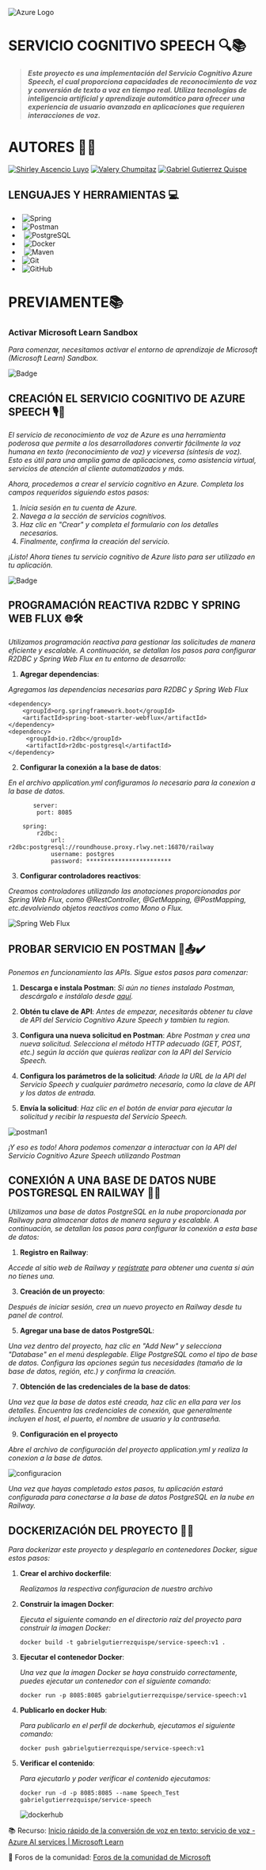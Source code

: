  ![Azure Logo](https://upload.wikimedia.org/wikipedia/commons/thumb/a/a8/Microsoft_Azure_Logo.svg/200px-Microsoft_Azure_Logo.svg.png)

# SERVICIO COGNITIVO SPEECH 🔍📚
 
  > ***Este proyecto es una implementación del Servicio Cognitivo Azure Speech, el cual proporciona capacidades de reconocimiento de voz y conversión de texto a voz en tiempo real. Utiliza tecnologías de inteligencia artificial y aprendizaje automático para ofrecer     una experiencia de usuario avanzada en aplicaciones que requieren interacciones de voz.***
# AUTORES 🧑‍💻

[![Shirley Ascencio Luyo](https://img.shields.io/badge/GitHub-Shirley%20Ascencio%20Luyo-blue?logo=github)](https://github.com/ShirleyAscencioLuyo)
[![Valery Chumpitaz](https://img.shields.io/badge/GitHub-Valery%20Chumpitaz-blue?logo=github)](https://github.com/16-ValeryChumpitaz)
[![Gabriel Gutierrez Quispe](https://img.shields.io/badge/GitHub-Gabriel%20Gutierrez%20Quispe-blue?logo=github)](https://github.com/GabrielGutierrezQuispe)

## LENGUAJES Y HERRAMIENTAS 💻

-  &#160;![Spring](http://img.shields.io/badge/-Spring-6DB33F?style=flat&logo=spring&logoColor=ffffff)
-  &#160;![Postman](https://img.shields.io/badge/Postman-FF6C37?style=flat&logo=postman&logoColor=white)
-  &#160; ![PostgreSQL](https://img.shields.io/badge/PostgreSQL-316192?style=flat&logo=postgresql&logoColor=white)
- &#160; ![Docker](https://img.shields.io/badge/Docker-2496ED?style=flat&logo=docker&logoColor=white)
- &#160; ![Maven](https://img.shields.io/badge/Maven-C71A36?style=flat&logo=apache-maven&link=hhttps://github.com/Quananhle/Java-Web-Developer)
-  &#160;![Git](https://img.shields.io/badge/-Git-black?style=flat&logo=git&link=https://github.com/Quananhle)
-  &#160;![GitHub](https://img.shields.io/badge/GitHub-100000?style=flat&logo=github&logoColor=white)

# PREVIAMENTE📚
### Activar Microsoft Learn Sandbox
_Para comenzar, necesitamos activar el entorno de aprendizaje de Microsoft (Microsoft Learn) Sandbox._

![Badge](https://learn-attachment.microsoft.com/api/attachments/790c643b-5eb2-40f8-8224-54232a4be5fd?platform=QnA)


## CREACIÓN EL SERVICIO COGNITIVO DE AZURE SPEECH 🎙️🚀
_El servicio de reconocimiento de voz de Azure es una herramienta poderosa que permite a los desarrolladores convertir fácilmente la voz humana en texto (reconocimiento de voz) y viceversa (síntesis de voz). Esto es útil para una amplia gama de aplicaciones, como asistencia virtual, servicios de atención al cliente automatizados y más._

_Ahora, procedemos a crear el servicio cognitivo en Azure. Completa los campos requeridos siguiendo estos pasos:_

1. _Inicia sesión en tu cuenta de Azure._
2. _Navega a la sección de servicios cognitivos._
3. _Haz clic en "Crear" y completa el formulario con los detalles necesarios._
4. _Finalmente, confirma la creación del servicio._

_¡Listo! Ahora tienes tu servicio cognitivo de Azure listo para ser utilizado en tu aplicación._

![Badge](https://miro.medium.com/v2/resize:fit:1400/1*MiY3_tIQVdFgerM8UVPV5w.png )

## PROGRAMACIÓN REACTIVA R2DBC Y SPRING WEB FLUX 🌐🛠️

_Utilizamos programación reactiva para gestionar las solicitudes de manera eficiente y escalable. A continuación, se detallan los pasos para configurar R2DBC y Spring Web Flux en tu entorno de desarrollo:_

1. **Agregar dependencias**:

_Agregamos las dependencias necesarias para R2DBC y Spring Web Flux_
  ```
  <dependency>
      <groupId>org.springframework.boot</groupId>
      <artifactId>spring-boot-starter-webflux</artifactId>
  </dependency>
  <dependency>
       <groupId>io.r2dbc</groupId>
       <artifactId>r2dbc-postgresql</artifactId>
  </dependency>    
  ```
2. **Configurar la conexión a la base de datos**:
   
_En el archivo application.yml configuramos lo necesario para la conexion a la base de datos._
```
       server:
        port: 8085
    
    spring:
        r2dbc:
            url: r2dbc:postgresql://roundhouse.proxy.rlwy.net:16870/railway
            username: postgres
            password: ************************
```

3. **Configurar controladores reactivos**:
   
_Creamos controladores utilizando las anotaciones proporcionadas por Spring Web Flux, como @RestController, @GetMapping, @PostMapping, etc.devolviendo objetos reactivos como Mono o Flux._

![Spring Web Flux](https://i.imgur.com/BFZK0d8.png)

## PROBAR SERVICIO EN POSTMAN  📧📤✔️
_Ponemos en funcionamiento las APIs. Sigue estos pasos para comenzar:_

1. **Descarga e instala Postman**:
     _Si aún no tienes instalado Postman, descárgalo e instálalo desde [aquí](https://www.postman.com/downloads/)._

3. **Obtén tu clave de API**:
     _Antes de empezar, necesitarás obtener tu clave de API del Servicio Cognitivo Azure Speech y tambien tu region._

5. **Configura una nueva solicitud en Postman**:
     _Abre Postman y crea una nueva solicitud. Selecciona el método HTTP adecuado (GET, POST, etc.) según la acción que quieras realizar con la API del Servicio Speech._

7. **Configura los parámetros de la solicitud**:
     _Añade la URL de la API del Servicio Speech y cualquier parámetro necesario, como la clave de API y los datos de entrada._

9. **Envía la solicitud**:
      _Haz clic en el botón de enviar para ejecutar la solicitud y recibir la respuesta del Servicio Speech._
   
![postman1](https://i.imgur.com/ynyQNMU.jpeg)

_¡Y eso es todo! Ahora podemos comenzar a interactuar con la API del Servicio Cognitivo Azure Speech utilizando Postman_

## CONEXIÓN A UNA BASE DE DATOS NUBE POSTGRESQL EN RAILWAY 🔐💾

 _Utilizamos una base de datos PostgreSQL en la nube proporcionada por Railway para almacenar datos de manera segura y escalable. A continuación, se detallan los pasos para configurar la conexión a esta base de datos:_
 
1. **Registro en Railway**:
   
  _Accede al sitio web de Railway y [regístrate](https://railway.app/) para obtener una cuenta si aún no tienes una._

3. **Creación de un proyecto**:
   
  _Después de iniciar sesión, crea un nuevo proyecto en Railway desde tu panel de control._

5. **Agregar una base de datos PostgreSQL**:
   
  _Una vez dentro del proyecto, haz clic en "Add New" y selecciona "Database" en el menú desplegable._
  _Elige PostgreSQL como el tipo de base de datos._
  _Configura las opciones según tus necesidades (tamaño de la base de datos, región, etc.) y confirma la creación._

7. **Obtención de las credenciales de la base de datos**:
   
  _Una vez que la base de datos esté creada, haz clic en ella para ver los detalles._
  _Encuentra las credenciales de conexión, que generalmente incluyen el host, el puerto, el nombre de usuario y la contraseña._

9. **Configuración en el proyecto**
    
_Abre el archivo de configuración del proyecto application.yml y realiza la conexion a la base de datos._

![configuracion](https://i.imgur.com/70dCTur.png)

_Una vez que hayas completado estos pasos, tu aplicación estará configurada para conectarse a la base de datos PostgreSQL en la nube en Railway._


## DOCKERIZACIÓN DEL PROYECTO 🐳🚀
_Para dockerizar este proyecto y desplegarlo en contenedores Docker, sigue estos pasos:_

1. **Crear el archivo dockerfile**:

   _Realizamos la respectiva configuracion de nuestro archivo_

   
3. **Construir la imagen Docker**:
   
   _Ejecuta el siguiente comando en el directorio raíz del proyecto para construir la imagen Docker:_
   ```
   docker build -t gabrielgutierrezquispe/service-speech:v1 .
   ```
4. **Ejecutar el contenedor Docker**:
   
    _Una vez que la imagen Docker se haya construido correctamente, puedes ejecutar un contenedor con el siguiente comando:_
   ```
   docker run -p 8085:8085 gabrielgutierrezquispe/service-speech:v1
   ```
6. **Publicarlo en docker Hub**:
   
   _Para publicarlo en el perfil de dockerhub, ejecutamos el siguiente comando:_
   ```
   docker push gabrielgutierrezquispe/service-speech:v1
   ```
8. **Verificar el contenido**:
   
   _Para ejecutarlo y poder verificar el contenido ejecutamos:_
   ```
   docker run -d -p 8085:8085 --name Speech_Test gabrielgutierrezquispe/service-speech
   ```
   ![dockerhub](https://i.imgur.com/pz99Cwt.jpeg)


📚 Recurso: [Inicio rápido de la conversión de voz en texto: servicio de voz - Azure AI services | Microsoft Learn](https://learn.microsoft.com/es-es/azure/cognitive-services/speech-service/get-started)

💬 Foros de la comunidad: [Foros de la comunidad de Microsoft](https://docs.microsoft.com/es-es/answers/topics/azure-speech-service.html)
